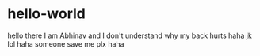 # hello-world
hello there I am Abhinav and I don't understand why my back hurts
haha jk lol haha someone save me plx haha
